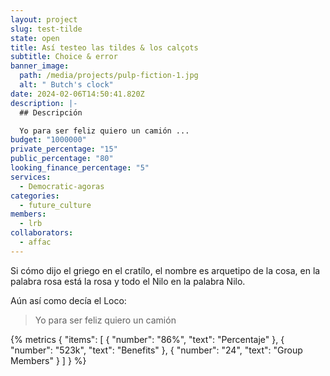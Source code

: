 ```yaml
---
layout: project
slug: test-tilde
state: open
title: Así testeo las tildes & los calçots
subtitle: C﻿hoice & error
banner_image:
  path: /media/projects/pulp-fiction-1.jpg
  alt: " Butch's clock"
date: 2024-02-06T14:50:41.820Z
description: |-
  ## Descripción

  Yo para ser feliz quiero un camión ...
budget: "1000000"
private_percentage: "15"
public_percentage: "80"
looking_finance_percentage: "5"
services:
  - Democratic-agoras
categories:
  - future_culture
members:
  - lrb
collaborators:
  - affac
---
```

Si cómo dijo el griego en el cratílo, el nombre es arquetipo de la cosa, en la palabra rosa está la rosa y todo el Nilo en la palabra Nilo.

Aún así como decía el Loco:

> Yo para ser feliz quiero un camión



{% metrics { "items": \[ { "number": "86%", "text": "Percentaje" }, { "number": "523k",  "text": "Benefits" }, { "number": "24", "text": "Group Members" } ] } %}
